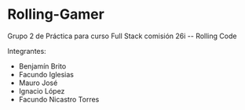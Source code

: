 # Rolling-Gamer
Grupo 2 de Práctica para curso Full Stack comisión 26i -- Rolling Code

Integrantes:
- Benjamín Brito
- Facundo Iglesias
- Mauro José
- Ignacio López
- Facundo Nicastro Torres
